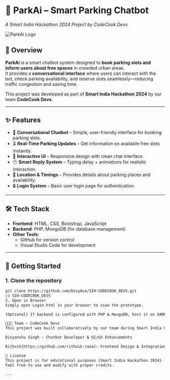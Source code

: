 # 🚗 ParkAi – Smart Parking Chatbot  
*A Smart India Hackathon 2024 Project by CodeCook Devs*  

![ParkAi Logo](./CodeCook%20Devs.png)  

## 📌 Overview  
**ParkAi** is a smart chatbot system designed to **book parking slots and inform users about free spaces** in crowded urban areas.  
It provides a **conversational interface** where users can interact with the bot, check parking availability, and reserve slots seamlessly—reducing traffic congestion and saving time.  

This project was developed as part of **Smart India Hackathon 2024** by our team **CodeCook Devs**.  

---

## ✨ Features  
- 💬 **Conversational Chatbot** – Simple, user-friendly interface for booking parking slots.  
- ⏳ **Real-Time Parking Updates** – Get information on available free slots instantly.  
- 🎨 **Interactive UI** – Responsive design with clean chat interface.  
- 🕑 **Smart Reply System** – Typing delay + animations for realistic interaction.  
- 📍 **Location & Timings** – Provides details about parking places and availability.  
- 🔒 **Login System** – Basic user login page for authentication.  

---

## 🛠 Tech Stack  
- **Frontend**: HTML, CSS, Bootstrap, JavaScript  
- **Backend**: PHP, MongoDB (for database management)  
- **Other Tools**:  
  - GitHub for version control  
  - Visual Studio Code for development  

---

## 🚀 Getting Started  

### 1. Clone the repository  
```bash
git clone https://github.com/DivyAce/SIH-CODECOOK_DEVS.git
cd SIH-CODECOOK_DEVS
2. Open in Browser
Simply open Login.html in your browser to view the prototype.

(Optional) If backend is configured with PHP & MongoDB, host it on XAMPP/LAMP server to enable full chatbot + database functionality.

👨‍👩‍👧 Team – CodeCook Devs
This project was built collaboratively by our team during Smart India Hackathon 2024:

Divyanshu Singh – Chatbot Developer & UI/UX Enhancements

Rithvik(https://github.com/rithvik-rana)– Frontend Design & Integration

📜 License
This project is for educational purposes (Smart India Hackathon 2024).
Feel free to use and modify with proper credits.

---

